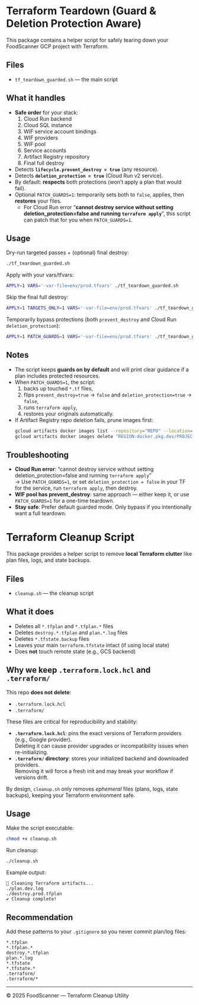 # Terraform Teardown (Guard & Deletion Protection Aware)

This package contains a helper script for safely tearing down your FoodScanner GCP project with Terraform.

## Files
- `tf_teardown_guarded.sh` — the main script

## What it handles
- **Safe order** for your stack:
  1. Cloud Run backend
  2. Cloud SQL instance
  3. WIF service account bindings
  4. WIF providers
  5. WIF pool
  6. Service accounts
  7. Artifact Registry repository
  8. Final full destroy
- Detects **`lifecycle.prevent_destroy = true`** (any resource).
- Detects **`deletion_protection = true`** (Cloud Run v2 service).
- By default: **respects** both protections (won’t apply a plan that would fail).
- Optional `PATCH_GUARDS=1`: temporarily sets both to `false`, applies, then **restores** your files.
  - For Cloud Run error “**cannot destroy service without setting deletion_protection=false and running `terraform apply`**”, this script can patch that for you when `PATCH_GUARDS=1`.

## Usage
Dry-run targeted passes + (optional) final destroy:
```bash
./tf_teardown_guarded.sh
```

Apply with your vars/tfvars:
```bash
APPLY=1 VARS='-var-file=env/prod.tfvars' ./tf_teardown_guarded.sh
```

Skip the final full destroy:
```bash
APPLY=1 TARGETS_ONLY=1 VARS='-var-file=env/prod.tfvars' ./tf_teardown_guarded.sh
```

Temporarily bypass protections (both `prevent_destroy` and Cloud Run `deletion_protection`):
```bash
APPLY=1 PATCH_GUARDS=1 VARS='-var-file=env/prod.tfvars' ./tf_teardown_guarded.sh
```

## Notes
- The script keeps **guards on by default** and will print clear guidance if a plan includes protected resources.
- When `PATCH_GUARDS=1`, the script:
  1) backs up touched `*.tf` files,  
  2) flips `prevent_destroy=true` → `false` and `deletion_protection=true` → `false`,  
  3) runs `terraform apply`,  
  4) restores your originals automatically.
- If Artifact Registry repo deletion fails, prune images first:
  ```bash
  gcloud artifacts docker images list --repository="REPO" --location="REGION"
  gcloud artifacts docker images delete "REGION-docker.pkg.dev/PROJECT/REPO/IMAGE@SHA" --delete-tags --quiet
  ```

## Troubleshooting
- **Cloud Run error**: “cannot destroy service without setting deletion_protection=false and running `terraform apply`”  
  → Use `PATCH_GUARDS=1`, or set `deletion_protection = false` in your TF for the service, run `terraform apply`, then destroy.
- **WIF pool has prevent_destroy**: same approach — either keep it, or use `PATCH_GUARDS=1` for a one-time teardown.
- **Stay safe**: Prefer default guarded mode. Only bypass if you intentionally want a full teardown.


# Terraform Cleanup Script

This package provides a helper script to remove **local Terraform clutter** like plan files, logs, and state backups.

## Files
- `cleanup.sh` — the cleanup script

## What it does
- Deletes all `*.tfplan` and `*.tfplan.*` files
- Deletes `destroy.*.tfplan` and `plan.*.log` files
- Deletes `*.tfstate.backup` files
- Leaves your main `terraform.tfstate` intact (if using local state)
- Does **not** touch remote state (e.g., GCS backend)

## Why we keep `.terraform.lock.hcl` and `.terraform/`

This repo **does not delete**:

- `.terraform.lock.hcl`  
- `.terraform/`  

These files are critical for reproducibility and stability:

- **`.terraform.lock.hcl`**: pins the exact versions of Terraform providers (e.g., Google provider).  
  Deleting it can cause provider upgrades or incompatibility issues when re-initializing.  
- **`.terraform/` directory**: stores your initialized backend and downloaded providers.  
  Removing it will force a fresh init and may break your workflow if versions drift.

By design, `cleanup.sh` only removes *ephemeral* files (plans, logs, state backups), keeping your Terraform environment safe.


## Usage

Make the script executable:

```bash
chmod +x cleanup.sh
```

Run cleanup:

```bash
./cleanup.sh
```

Example output:

```
🧹 Cleaning Terraform artifacts...
./plan.dev.log
./destroy.prod.tfplan
✔ Cleanup complete!
```

## Recommendation

Add these patterns to your `.gitignore` so you never commit plan/log files:

```gitignore
*.tfplan
*.tfplan.*
destroy.*.tfplan
plan.*.log
*.tfstate
*.tfstate.*
.terraform/
.terraform/*
```

---
© 2025 FoodScanner — Terraform Cleanup Utility
